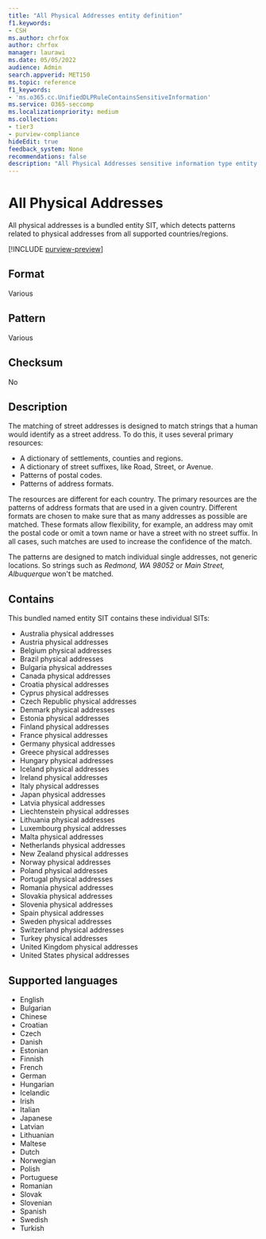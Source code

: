 ```yaml
---
title: "All Physical Addresses entity definition"
f1.keywords:
- CSH
ms.author: chrfox
author: chrfox
manager: laurawi
ms.date: 05/05/2022
audience: Admin
search.appverid: MET150
ms.topic: reference
f1_keywords:
- 'ms.o365.cc.UnifiedDLPRuleContainsSensitiveInformation'
ms.service: O365-seccomp
ms.localizationpriority: medium
ms.collection:
- tier3
- purview-compliance
hideEdit: true
feedback_system: None
recommendations: false
description: "All Physical Addresses sensitive information type entity definition."
---
```


# All Physical Addresses

All physical addresses is a bundled entity SIT, which detects patterns related to physical addresses from all supported countries/regions.

[!INCLUDE [purview-preview](../includes/purview-preview.md)]

## Format

Various

## Pattern

Various

## Checksum

No

## Description

The matching of street addresses is designed to match strings that a human would identify as a street address. To do this, it uses several primary resources:

- A dictionary of settlements, counties and regions.
- A dictionary of street suffixes, like Road, Street, or Avenue.
- Patterns of postal codes.
- Patterns of address formats.

The resources are different for each country. The primary resources are the patterns of address formats that are used in a given country. Different formats are chosen to make sure that as many addresses as possible are matched. These formats allow flexibility, for example, an address may omit the postal code or omit a town name or have a street with no street suffix. In all cases, such matches are used to increase the confidence of the match.

The patterns are designed to match individual single addresses, not generic locations. So strings such as *Redmond, WA 98052* or *Main Street, Albuquerque* won't be matched.

## Contains

This bundled named entity SIT contains these individual SITs:

- Australia physical addresses
- Austria physical addresses
- Belgium physical addresses
- Brazil physical addresses
- Bulgaria physical addresses
- Canada physical addresses
- Croatia physical addresses
- Cyprus physical addresses
- Czech Republic physical addresses
- Denmark physical addresses
- Estonia physical addresses
- Finland physical addresses
- France physical addresses
- Germany physical addresses
- Greece physical addresses
- Hungary physical addresses
- Iceland physical addresses
- Ireland physical addresses
- Italy physical addresses
- Japan physical addresses
- Latvia physical addresses
- Liechtenstein physical addresses
- Lithuania physical addresses
- Luxembourg physical addresses
- Malta physical addresses
- Netherlands physical addresses
- New Zealand physical addresses
- Norway physical addresses
- Poland physical addresses
- Portugal physical addresses
- Romania physical addresses
- Slovakia physical addresses
- Slovenia physical addresses
- Spain physical addresses
- Sweden physical addresses
- Switzerland physical addresses
- Turkey physical addresses
- United Kingdom physical addresses
- United States physical addresses

## Supported languages

- English
- Bulgarian
- Chinese
- Croatian
- Czech
- Danish
- Estonian
- Finnish
- French
- German
- Hungarian
- Icelandic
- Irish
- Italian
- Japanese
- Latvian
- Lithuanian
- Maltese
- Dutch
- Norwegian
- Polish
- Portuguese
- Romanian
- Slovak
- Slovenian
- Spanish
- Swedish
- Turkish
